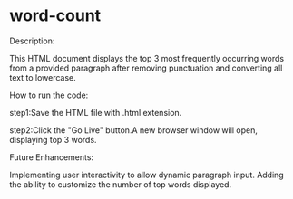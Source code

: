# word-count
Description:

This HTML document displays the top 3 most frequently occurring words from a provided paragraph after removing punctuation and converting all text to lowercase.

How to run the code:

step1:Save the HTML file with .html extension.

step2:Click the "Go Live" button.A new browser window will open, displaying top 3 words.

Future Enhancements:

Implementing user interactivity to allow dynamic paragraph input. Adding the ability to customize the number of top words displayed.
